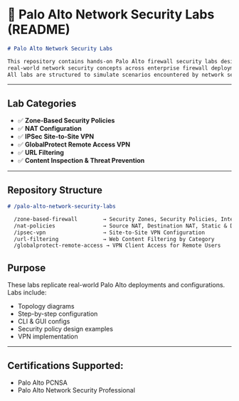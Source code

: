 # 📂 **Palo Alto Network Security Labs (README)**

```Markdown
# Palo Alto Network Security Labs

This repository contains hands-on Palo Alto firewall security labs designed to reinforce
real-world network security concepts across enterprise firewall deployments.
All labs are structured to simulate scenarios encountered by network security engineers.
```
---

## Lab Categories

- ✅ **Zone-Based Security Policies**
- ✅ **NAT Configuration**
- ✅ **IPSec Site-to-Site VPN**
- ✅ **GlobalProtect Remote Access VPN**
- ✅ **URL Filtering**
- ✅ **Content Inspection & Threat Prevention**
  
---

##  Repository Structure

```markdown
# /palo-alto-network-security-labs

  /zone-based-firewall        → Security Zones, Security Policies, Interzone Traffic Control
  /nat-policies               → Source NAT, Destination NAT, Static & Dynamic NAT
  /ipsec-vpn                  → Site-to-Site VPN Configuration
  /url-filtering              → Web Content Filtering by Category
  /globalprotect-remote-access → VPN Client Access for Remote Users
```
## Purpose

These labs replicate real-world Palo Alto deployments and configurations. Labs include:

- Topology diagrams
- Step-by-step configuration
- CLI & GUI configs
- Security policy design examples
- VPN implementation

---

## Certifications Supported:

- Palo Alto PCNSA
- Palo Alto Network Security Professional

